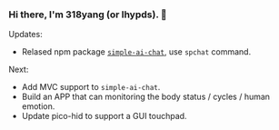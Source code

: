 ### Hi there, I'm 318yang (or lhypds). 👋

Updates:  
- Relased npm package [`simple-ai-chat`](https://www.npmjs.com/package/simple-ai-chat), use `spchat` command.

Next:  
- Add MVC support to `simple-ai-chat`.  
- Build an APP that can monitoring the body status / cycles / human emotion.
- Update pico-hid to support a GUI touchpad.  
